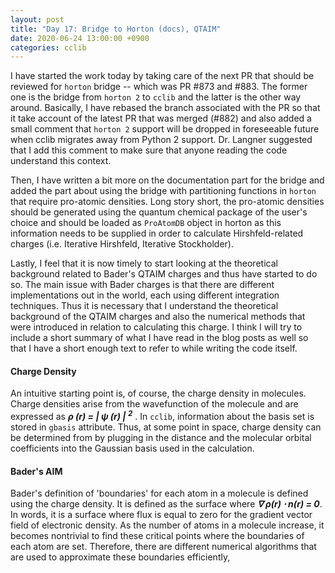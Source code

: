 ```yaml
---
layout: post
title: "Day 17: Bridge to Horton (docs), QTAIM"
date: 2020-06-24 13:00:00 +0900
categories: cclib
---
```


I have started the work today by taking care of the next PR that should be reviewed for `horton` bridge -- which was PR #873 and #883. The former one is the bridge from `horton 2` to `cclib` and the latter is the other way around. Basically, I have rebased the branch associated with the PR so that it take account of the latest PR that was merged (#882) and also added a small comment that `horton 2` support will be dropped in foreseeable future when cclib migrates away from Python 2 support. Dr. Langner suggested that I add this comment to make sure that anyone reading the code understand this context.

Then, I have written a bit more on the documentation part for the bridge and added the part about using the bridge with partitioning functions in `horton` that require pro-atomic densities. Long story short, the pro-atomic densities should be generated using the quantum chemical package of the user's choice and should be loaded as `ProAtomDB` object in horton as this information needs to be supplied in order to calculate Hirshfeld-related charges (i.e. Iterative Hirshfeld, Iterative Stockholder).

Lastly, I feel that it is now timely to start looking at the theoretical background related to Bader's QTAIM charges and thus have started to do so. The main issue with Bader charges is that there are different implementations out in the world, each using different integration techniques. Thus it is necessary that I understand the theoretical background of the QTAIM charges and also the numerical methods that were introduced in relation to calculating this charge. I think I will try to include a short summary of what I have read in the blog posts as well so that I have a short enough text to refer to while writing the code itself.

#### Charge Density

An intuitive starting point is, of course, the charge density in molecules. Charge densities arise from the wavefunction of the molecule and are expressed as ***&rho; (r\) = \| &psi; (r\) \| <sup>2</sup>*** . In `cclib`, information about the basis set is stored in `gbasis` attribute. Thus, at some point in space, charge density can be determined from by plugging in the distance and the molecular orbital coefficients into the Gaussian basis used in the calculation.

#### Bader's AIM

Bader's definition of 'boundaries' for each atom in a molecule is defined using the charge density. It is defined as the surface where ***&nabla; &rho;(r\) &sdot; n(r\) = 0***. In words, it is a surface where flux is equal to zero for the gradient vector field of electronic density. As the number of atoms in a molecule increase, it becomes nontrivial to find these critical points where the boundaries of each atom are set. Therefore, there are different numerical algorithms that are used to approximate these boundaries efficiently,


